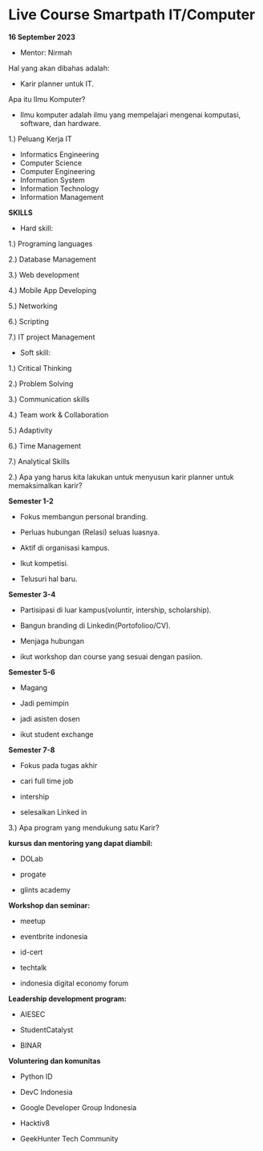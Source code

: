 # Live Course Smartpath IT/Computer

**16 September 2023**

* Mentor: Nirmah

Hal yang akan dibahas adalah: 
* Karir planner untuk IT.

Apa itu Ilmu Komputer?
* Ilmu komputer adalah ilmu yang mempelajari mengenai komputasi, software, dan hardware.

1.) Peluang Kerja IT

* Informatics Engineering
* Computer Science
* Computer Engineering
* Information System
* Information Technology
* Information Management

**SKILLS**
* Hard skill:

1.) Programing languages
  
2.) Database Management

3.) Web development

4.) Mobile App Developing

5.) Networking

6.) Scripting

7.) IT project Management

* Soft skill:

1.) Critical Thinking

2.) Problem Solving

3.) Communication skills

4.) Team work & Collaboration

5.) Adaptivity

6.) Time Management

7.) Analytical Skills            
  
    

          


2.) Apa yang harus kita lakukan untuk menyusun karir planner untuk memaksimalkan karir?

**Semester 1-2**

* Fokus membangun personal branding.

* Perluas hubungan (Relasi) seluas luasnya.

* Aktif di organisasi kampus.

* Ikut kompetisi.

* Telusuri hal baru.

**Semester  3-4**

* Partisipasi di luar kampus(voluntir, intership, scholarship).

* Bangun branding di Linkedin(Portofolioo/CV).

*  Menjaga hubungan

*  ikut workshop dan course yang sesuai dengan pasiion.

**Semester 5-6**

* Magang

* Jadi pemimpin

* jadi asisten dosen

* ikut student exchange

**Semester 7-8**

* Fokus pada tugas akhir

* cari full time job

* intership

* selesaikan Linked in

3.) Apa program yang mendukung satu Karir?

**kursus dan mentoring yang dapat diambil:**

* DOLab

* progate

* glints academy

**Workshop dan seminar:**

* meetup

* eventbrite indonesia

* id-cert

* techtalk

* indonesia digital economy forum

**Leadership development program:**

* AIESEC

* StudentCatalyst

* BINAR

**Voluntering dan komunitas**

* Python ID

* DevC Indonesia

* Google Developer Group Indonesia

* Hacktiv8

* GeekHunter Tech Community

  


